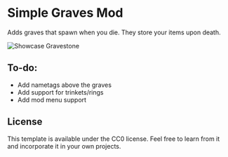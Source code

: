 # Simple Graves Mod

Adds graves that spawn when you die. They store your items upon death.

![Showcase Gravestone](https://github.com/Speechrezz/simple-graves-mod/blob/master/images/Showcase.jpg)

## To-do:
- Add nametags above the graves
- Add support for trinkets/rings
- Add mod menu support

## License

This template is available under the CC0 license. Feel free to learn from it and incorporate it in your own projects.
